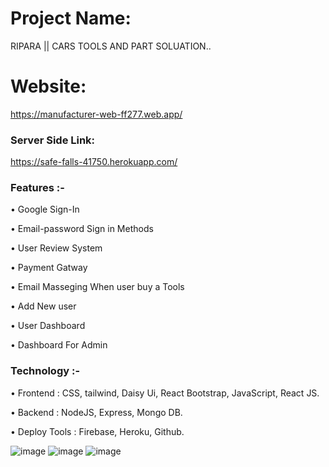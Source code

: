 # Project Name:
RIPARA || CARS TOOLS AND PART SOLUATION..

# Website:
https://manufacturer-web-ff277.web.app/


### Server Side Link:
https://safe-falls-41750.herokuapp.com/




### Features :-

• Google Sign-In

• Email-password Sign in Methods

• User Review System

• Payment Gatway 

• Email Masseging When user buy a Tools

• Add New user 

• User Dashboard

• Dashboard For Admin


### Technology :-

• Frontend : CSS, tailwind, Daisy Ui, React Bootstrap, JavaScript, React JS. 

• Backend : NodeJS, Express, Mongo DB.

• Deploy Tools : Firebase, Heroku, Github.

<!--  -->
![image](https://i.ibb.co/GtxDdKB/afdsa.jpg)
![image](https://i.ibb.co/M2kzv48/asfas.jpg)
![image](https://i.ibb.co/hXKtdzk/afsf.jpg)
